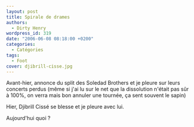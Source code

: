 ```yaml
---
layout: post
title: Spirale de drames
authors:
  - Dirty Henry
wordpress_id: 319
date: "2006-06-08 08:18:00 +0200"
categories:
  - Catégories
tags:
  - Foot
cover: djibrill-cisse.jpg
---
```


Avant-hier, annonce du split des Soledad Brothers et je pleure sur leurs
concerts perdus (même si j'ai lu sur le net que la dissolution n'était pas sûr à
100%, on verra mais bon annuler une tournée, ça sent souvent le sapin)

Hier, Djibrill Cissé se blesse et je pleure avec lui.

Aujourd'hui quoi ?
